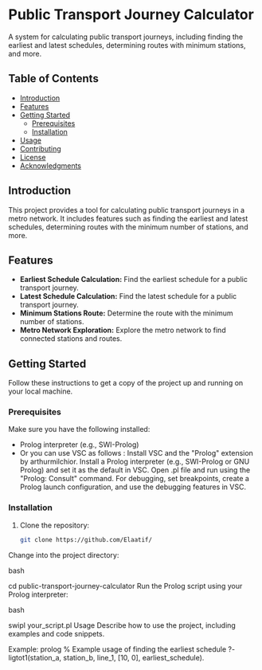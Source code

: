 # Public Transport Journey Calculator

A system for calculating public transport journeys, including finding the earliest and latest schedules, determining routes with minimum stations, and more.

## Table of Contents

- [Introduction](#introduction)
- [Features](#features)
- [Getting Started](#getting-started)
  - [Prerequisites](#prerequisites)
  - [Installation](#installation)
- [Usage](#usage)
- [Contributing](#contributing)
- [License](#license)
- [Acknowledgments](#acknowledgments)

## Introduction

This project provides a tool for calculating public transport journeys in a metro network. It includes features such as finding the earliest and latest schedules, determining routes with the minimum number of stations, and more.

## Features

- **Earliest Schedule Calculation:** Find the earliest schedule for a public transport journey.
- **Latest Schedule Calculation:** Find the latest schedule for a public transport journey.
- **Minimum Stations Route:** Determine the route with the minimum number of stations.
- **Metro Network Exploration:** Explore the metro network to find connected stations and routes.

## Getting Started

Follow these instructions to get a copy of the project up and running on your local machine.

### Prerequisites

Make sure you have the following installed:

- Prolog interpreter (e.g., SWI-Prolog)
- Or you can use VSC as follows :
            Install VSC and the "Prolog" extension by arthurmilchior.
            Install a Prolog interpreter (e.g., SWI-Prolog or GNU Prolog) and set it as the default in VSC.
            Open .pl file and run using the "Prolog: Consult" command.
            For debugging, set breakpoints, create a Prolog launch configuration, and use the debugging features in VSC.

### Installation

1. Clone the repository:

   ```bash
   git clone https://github.com/Elaatif/
Change into the project directory:

bash

cd public-transport-journey-calculator
Run the Prolog script using your Prolog interpreter:


bash

swipl your_script.pl
Usage
Describe how to use the project, including examples and code snippets.

Example:
prolog
% Example usage of finding the earliest schedule
?- ligtot1(station_a, station_b, line_1, [10, 0], earliest_schedule).
